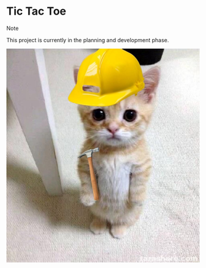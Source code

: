 # Tic Tac Toe

> [!NOTE]
> This project is currently in the planning and development phase.

![TemporaryPicture](/assets/images/WIP.jpg)